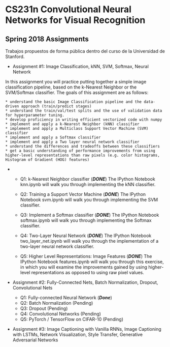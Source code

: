 # CS231n Convolutional Neural Networks for Visual Recognition

## Spring 2018 Assignments

Trabajos propuestos de forma pública dentro del curso de la Universidad de Stanford.

* Assignment #1: Image Classification, kNN, SVM, Softmax, Neural Network

In this assignment you will practice putting together a simple image classification pipeline, based on the k-Nearest Neighbor or the SVM/Softmax classifier. The goals of this assignment are as follows:

    * understand the basic Image Classification pipeline and the data-driven approach (train/predict stages)
    * understand the train/val/test splits and the use of validation data for hyperparameter tuning.
    * develop proficiency in writing efficient vectorized code with numpy
    * implement and apply a k-Nearest Neighbor (kNN) classifier
    * implement and apply a Multiclass Support Vector Machine (SVM) classifier
    * implement and apply a Softmax classifier
    * implement and apply a Two layer neural network classifier
    * understand the differences and tradeoffs between these classifiers
    * get a basic understanding of performance improvements from using higher-level representations than raw pixels (e.g. color histograms, Histogram of Gradient (HOG) features)
    
-
  - Q1: k-Nearest Neighbor classifier (***DONE***)
The IPython Notebook knn.ipynb will walk you through implementing the kNN classifier.

  - Q2: Training a Support Vector Machine (***DONE***)
The IPython Notebook svm.ipynb will walk you through implementing the SVM classifier.

  - Q3: Implement a Softmax classifier (***DONE***)
The IPython Notebook softmax.ipynb will walk you through implementing the Softmax classifier.

  - Q4: Two-Layer Neural Network (***DONE***)
The IPython Notebook two_layer_net.ipynb will walk you through the implementation of a two-layer neural network classifier.

  - Q5: Higher Level Representations: Image Features (***DONE***)
The IPython Notebook features.ipynb will walk you through this exercise, in which you will examine the improvements gained by using higher-level representations as opposed to using raw pixel values.

* Assignment #2: Fully-Connected Nets, Batch Normalization, Dropout, Convolutional Nets

  - Q1: Fully-connected Neural Network (***Done***)
  - Q2: Batch Normalization (Pending)
  - Q3: Dropout (Pending)
  - Q4: Convolutional Networks (Pending)
  - Q5: PyTorch / TensorFlow on CIFAR-10 (Pending)
  
* Assignment #3: Image Captioning with Vanilla RNNs, Image Captioning with LSTMs, Network Visualization, Style Transfer, Generative Adversarial Networks